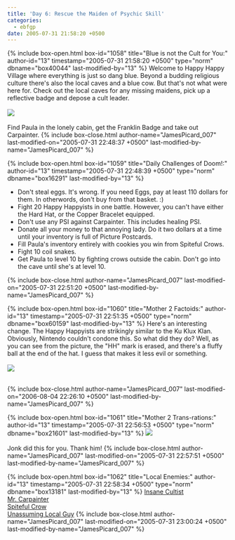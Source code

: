 ```yaml
---
title: 'Day 6: Rescue the Maiden of Psychic Skill'
categories:
  - ebfgp
date: 2005-07-31 21:58:20 +0500
---
```

{% include box-open.html box-id="1058" title="Blue is not the Cult for You:" author-id="13" timestamp="2005-07-31 21:58:20 +0500" type="norm" dbname="box40044" last-modified-by="13" %}
Welcome to Happy Happy Village where everything is just so dang blue. Beyond a budding religious culture there's also the local caves and a blue cow. But that's not what were here for. Check out the local caves for any missing maidens, pick up a reflective badge and depose a cult leader.<br /><br />
<img src="http://classic.starmen.net/ebfgp/img/eb6.png"/><br /><br />
Find Paula in the lonely cabin, get the Franklin Badge and take out Carpainter. 
{% include box-close.html author-name="JamesPicard_007" last-modified-on="2005-07-31 22:48:37 +0500" last-modified-by-name="JamesPicard_007" %}

{% include box-open.html box-id="1059" title="Daily Challenges of Doom!:" author-id="13" timestamp="2005-07-31 22:48:39 +0500" type="norm" dbname="box16291" last-modified-by="13" %}
<ul>
<li>Don't steal eggs. It's wrong. If you need Eggs, pay at least 110 dollars for them. In otherwords, don't buy from that basket. :)</li>
<li>Fight 20 Happy Happyists in one battle. However, you can't have either the Hard Hat, or the Copper Bracelet equipped.</li>
<li>Don't use any PSI against Carpainter. This includes healing PSI.</li>
<li>Donate all your money to that annoying lady. Do it two dollars at a time until your inventory is full of Picture Postcards.</li>
<li>Fill Paula's inventory entirely with cookies you win from Spiteful Crows.</li>
<li>Fight 10 coil snakes.</li>
<li>Get Paula to level 10 by fighting crows outside the cabin. Don't go into the cave until she's at level 10.</li>
</ul>
{% include box-close.html author-name="JamesPicard_007" last-modified-on="2005-07-31 22:51:20 +0500" last-modified-by-name="JamesPicard_007" %}

{% include box-open.html box-id="1060" title="Mother 2 Factoids:" author-id="13" timestamp="2005-07-31 22:51:35 +0500" type="norm" dbname="box60159" last-modified-by="13" %}
 Here's an interesting change. The Happy Happyists are strikingly similar to the Ku Klux Klan. Obviously, Nintendo couldn't condone this. So what did they do? Well, as you can see from the picture, the "HH" mark is erased, and there's a fluffy ball at the end of the hat. I guess that makes it less evil or something.<br /><br />
<img src="http://classic.starmen.net/ebfgp/img/mo6.gif"/><br /><br />

{% include box-close.html author-name="JamesPicard_007" last-modified-on="2006-08-04 22:26:10 +0500" last-modified-by-name="JamesPicard_007" %}

{% include box-open.html box-id="1061" title="Mother 2 Trans-rations:" author-id="13" timestamp="2005-07-31 22:56:53 +0500" type="norm" dbname="box21601" last-modified-by="13" %}
<img src="http://classic.starmen.net/ebfgp/trans/tr6.gif"/><br /><br />
Jonk did this for you. Thank him!
{% include box-close.html author-name="JamesPicard_007" last-modified-on="2005-07-31 22:57:51 +0500" last-modified-by-name="JamesPicard_007" %}

{% include box-open.html box-id="1062" title="Local Enemies:" author-id="13" timestamp="2005-07-31 22:58:34 +0500" type="norm" dbname="box13181" last-modified-by="13" %}
<a href="http://starmen.net/mother2/ebdb/enemies.php?enemy=0">Insane Cultist</a><br />
<a href="http://starmen.net/mother2/ebdb/enemies.php?enemy=25">Mr. Carpainter</a><br />
<a href="http://starmen.net/mother2/ebdb/enemies.php?enemy=158">Spiteful Crow</a><br />
<a href="http://starmen.net/mother2/ebdb/enemies.php?enemy=23">Unassuming Local Guy</a>
{% include box-close.html author-name="JamesPicard_007" last-modified-on="2005-07-31 23:00:24 +0500" last-modified-by-name="JamesPicard_007" %}
